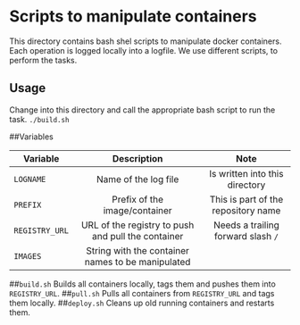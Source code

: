 # Scripts to manipulate containers

This directory contains bash shel scripts to manipulate docker containers.
Each operation is logged locally into a logfile. We use different scripts, 
to perform the tasks. 

## Usage
Change into this directory and call the appropriate bash script to run the task.
`./build.sh`

##Variables

| Variable | Description | Note |
|---------|:---------:|:-------:|
|`LOGNAME`  | Name of the log file | Is written into this directory|
|`PREFIX`   | Prefix of the image/container | This is part of the repository name| 
|`REGISTRY_URL`| URL of the registry to push and pull the container | Needs a trailing forward slash `/`|
|`IMAGES` | String with the container names to be manipulated  | |

##`build.sh`
Builds all containers locally, tags them and pushes them into `REGISTRY_URL`.
##`pull.sh`
Pulls all containers from `REGISTRY_URL` and tags them locally.
##`deploy.sh`
Cleans up old running containers and restarts them.
